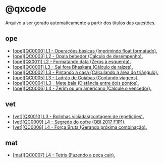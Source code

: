 # @qxcode

Arquivo a ser gerado automaticamente a partir dos títulos das questões.

## ope
- [[ope][QC0000] L1 - Operações básicas (Imprimindo float formatado).](./base/0000/Readme.md#qxcode)
- [[ope][QC0003] L2 - Opala bebedor (Cálculo de desempenho).](./base/0003/Readme.md#qxcode)
- [[ope][QX0011] L2 - Formatando data (Zeros à esquerda).](./base/0011/Readme.md#qxcode)
- [[ope][QC0001] L3 - Sai fora Bhaskara (Cálculo de raízes).](./base/0001/Readme.md#qxcode)
- [[ope][QC0002] L3 - Pintando a casa (Calculando a área do triângulo).](./base/0002/Readme.md#qxcode)
- [[ope][QC0005] L3 - Ladrão de Goiabas (Contando viagens).](./base/0005/Readme.md#qxcode)
- [[ope][QC0004] L3 - Mete bala (Distância entre dois pontos).](./base/0004/Readme.md#qxcode)
- [[ope][QC0006] L4 - Zerim ou um americano (Calcule o vencedor).](./base/0006/Readme.md#qxcode)


## vet
- [[vet][QX0010] L3 - Bolinhas viciadas(contagem de repetições).](./base/0010/Readme.md#qxcode)
- [[vet][QC0009] L4 - Segredo do cofre (OBI 2017 F1P1).](./base/0009/Readme.md#qxcode)
- [[vet][QC0008] L4 - Força Bruta (Gerando próxima combinação).](./base/0008/Readme.md#qxcode)


## mat
- [[mat][QC0007] L4 - Tetris (Fazendo a peça cair).](./base/0007/Readme.md#qxcode)
